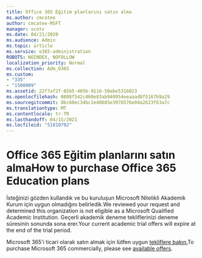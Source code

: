 ```yaml
---
title: Office 365 Eğitim planlarını satın alma
ms.author: cmcatee
author: cmcatee-MSFT
manager: scotv
ms.date: 04/21/2020
ms.audience: Admin
ms.topic: article
ms.service: o365-administration
ROBOTS: NOINDEX, NOFOLLOW
localization_priority: Normal
ms.collection: Adm_O365
ms.custom:
- "335"
- "1500009"
ms.assetid: 22f7af2f-85b5-405b-9116-50abe531b023
ms.openlocfilehash: 0808f542c460e83ab940954eeaaad8f5167b9a29
ms.sourcegitcommit: 8bc60ec34bc1e40685e3976576e04a2623f63a7c
ms.translationtype: MT
ms.contentlocale: tr-TR
ms.lasthandoff: 04/15/2021
ms.locfileid: "51810792"
---
```

# <a name="how-to-purchase-office-365-education-plans"></a><span data-ttu-id="13297-102">Office 365 Eğitim planlarını satın alma</span><span class="sxs-lookup"><span data-stu-id="13297-102">How to purchase Office 365 Education plans</span></span>

<span data-ttu-id="13297-103">İsteğinizi gözden kullandık ve bu kuruluşun Microsoft Nitelikli Akademik Kurum için uygun olmadığını belirledik.</span><span class="sxs-lookup"><span data-stu-id="13297-103">We reviewed your request and determined this organization is not eligible as a Microsoft Qualified Academic Institution.</span></span> <span data-ttu-id="13297-104">Geçerli akademik deneme tekliflerinizi deneme süresinin sonunda sona erer.</span><span class="sxs-lookup"><span data-stu-id="13297-104">Your current academic trial offers will expire at the end of the trial period.</span></span>
  
<span data-ttu-id="13297-105">Microsoft 365'i ticari olarak satın almak için lütfen uygun [tekliflere bakın.](https://go.microsoft.com/fwlink/p/?linkid=868433)</span><span class="sxs-lookup"><span data-stu-id="13297-105">To purchase Microsoft 365 commercially, please see [available offers](https://go.microsoft.com/fwlink/p/?linkid=868433).</span></span>  